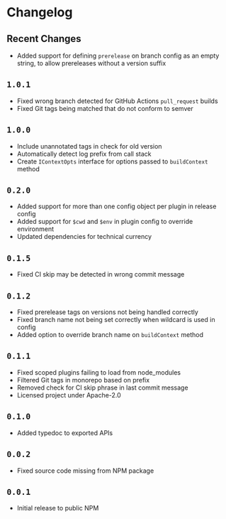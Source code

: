 # Changelog

## Recent Changes

* Added support for defining `prerelease` on branch config as an empty string, to allow prereleases without a version suffix

## `1.0.1`

* Fixed wrong branch detected for GitHub Actions `pull_request` builds
* Fixed Git tags being matched that do not conform to semver

## `1.0.0`

* Include unannotated tags in check for old version
* Automatically detect log prefix from call stack
* Create `IContextOpts` interface for options passed to `buildContext` method

## `0.2.0`

* Added support for more than one config object per plugin in release config
* Added support for `$cwd` and `$env` in plugin config to override environment
* Updated dependencies for technical currency

## `0.1.5`

* Fixed CI skip may be detected in wrong commit message

## `0.1.2`

* Fixed prerelease tags on versions not being handled correctly
* Fixed branch name not being set correctly when wildcard is used in config
* Added option to override branch name on `buildContext` method

## `0.1.1`

* Fixed scoped plugins failing to load from node_modules
* Filtered Git tags in monorepo based on prefix
* Removed check for CI skip phrase in last commit message
* Licensed project under Apache-2.0

## `0.1.0`

* Added typedoc to exported APIs

## `0.0.2`

* Fixed source code missing from NPM package

## `0.0.1`

* Initial release to public NPM
